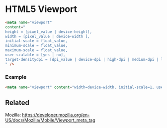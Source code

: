 # HTML5 Viewport

```html
<meta name="viewport"
content="
height = [pixel_value | device-height],
width = [pixel_value | device-width ],
initial-scale = float_value,
minimum-scale = float_value,
maximum-scale = float_value,
user-scalable = [yes | no],
target-densitydpi = [dpi_value | device-dpi | high-dpi | medium-dpi | low-dpi]
" />
```

### Example
```html
<meta name="viewport" content="width=device-width, initial-scale=1, user-scalable=no">
```


## Related
Mozilla: https://developer.mozilla.org/en-US/docs/Mozilla/Mobile/Viewport_meta_tag
